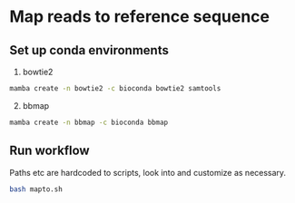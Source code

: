 # Map reads to reference sequence

## Set up conda environments

1. bowtie2

```bash
mamba create -n bowtie2 -c bioconda bowtie2 samtools
```

2. bbmap

```bash
mamba create -n bbmap -c bioconda bbmap
```


## Run workflow

Paths etc are hardcoded to scripts, look into and customize as necessary.

```bash
bash mapto.sh
```


